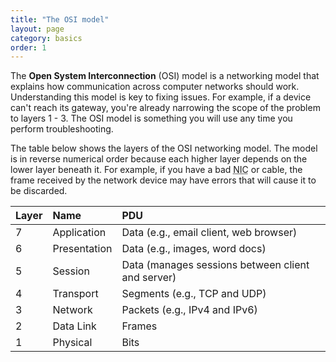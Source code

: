 ```yaml
---
title: "The OSI model"
layout: page
category: basics
order: 1
---
```


The __Open System Interconnection__ (OSI) model is a networking model that explains how communication across computer networks should work. Understanding this model is key to fixing issues. For example, if a device can't reach its gateway, you're already narrowing the scope of the problem to layers 1 - 3. The OSI model is something you will use any time you perform troubleshooting.

The table below shows the layers of the OSI networking model. The model is in reverse numerical order because each higher layer depends on the lower layer beneath it. For example, if you have a bad <acronym title="network interface card">NIC</acronym> or cable, the frame received by the network device may have errors that will cause it to be discarded.

| Layer | Name         | PDU                                               |
|:---       |:---          |:---                                               |
| 7         | Application  | Data (e.g., email client, web browser)            |
| 6         | Presentation | Data (e.g., images, word docs)                    |
| 5         | Session      | Data (manages sessions between client and server) |
| 4         | Transport    | Segments (e.g., TCP and UDP)                      |
| 3         | Network      | Packets (e.g., IPv4 and IPv6)                     |
| 2         | Data Link    | Frames                                            |
| 1         | Physical     | Bits                                              |